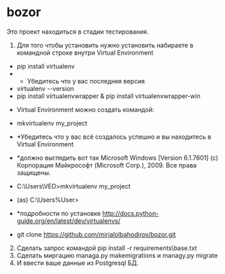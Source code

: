 # bozor 
 Это проект находиться в стадии тестирования. 
1) Для того чтобы установить нужно установить набираете в командной строке внутри Virtual Environment 
 - pip install virtualenv 
 - * Убедитесь что у вас последняя версия 
 - virtualenv --version
 - pip install virtualenvwrapper & pip install virtualenvwrapper-win
 * Virtual Environment можно создать командой:
 - mkvirtualenv my_project
 - *Убедитесь что у вас всё создалось успешно и вы находитесь в Virtual Environment
 - *должно выглядить вот так
 Microsoft Windows [Version 6.1.7601]
(c) Корпорация Майкрософт (Microsoft Corp.), 2009. Все права защищены.

 - C:\Users\VED>mkvirtualenv my_project
 - (as) C:\Users\%User>
 - *подробности по установке http://docs.python-guide.org/en/latest/dev/virtualenvs/
 - git clone https://github.com/mirjalolbahodirov/bozor.git
2) Сделать запрос командой pip install -r requirements\base.txt
3) Сделать миргацию managa.py makemigrations и managy.py migrate
4) И ввести ваше данные из Postgresql БД.
